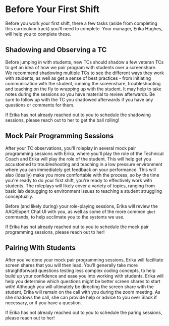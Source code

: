 # Before Your First Shift

Before you work your first shift, there a few tasks (aside from completing this curriculum track) you'll need to complete. Your manager, Erika Hughes, will help you to complete these.

## Shadowing and Observing a TC

Before jumping in with students, new TCs should shadow a few veteran TCs to get an idea of how we pair program with students over a screenshare. We recommend shadowing multiple TCs to see the different ways they work with students, as well as get a sense of best practices - from initiating communication with the student, running the screenshare, troubleshooting and teaching on the fly to wrapping up with the student. It may help to take notes during the sessions so you have material to review afterwards. Be sure to follow up with the TC you shadowed afterwards if you have any questions or comments for them.

If Erika has not already reached out to you to schedule the shadowing sessions, please reach out to her to get the ball rolling!

## Mock Pair Programming Sessions

After your TC observations, you'll roleplay in several mock pair programming sessions with Erika, where you'll play the role of the Technical Coach and Erika will play the role of the student. This will help get you accustomed to troubleshooting and teaching in a low pressure environment where you can immediately get feedback on your performance. This will also (ideally) make you more comfortable with the process, so by the time you're ready to do your first shift, you're ready to effectively work with students. The roleplays will likely cover a variety of topics, ranging from basic lab debugging to environment issues to teaching a student struggling conceptually.

Before (and likely during) your role-playing sessions, Erika will review the AAQ/Expert Chat UI with you, as well as some of the more common `qbot` commands, to help acclimate you to the systems we use.   

If Erika has not already reached out to you to schedule the mock pair programming sessions, please reach out to her!

## Pairing With Students

After you've done your mock pair programming sessions, Erika will facilitate screen shares that you will then lead. You'll generally take more straightforward questions testing less complex coding concepts, to help build up your confidence and ease you into working with students. Erika will help you determine which questions might be better screen shares to start with! Although you will ultimately be directing the screen share with the student, Erika will remain on the call with you during the zoom meeting. As she shadows the call, she can provide help or advice to you over Slack if necessary, or if you have a question.

If Erika has not already reached out to you to schedule the paring sessions, please reach out to her!
